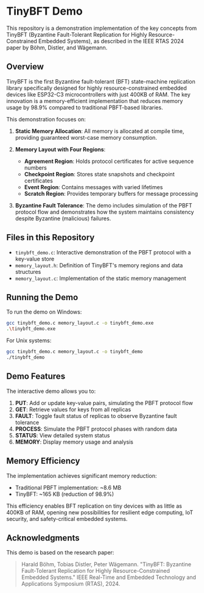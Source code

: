 # TinyBFT Demo

This repository is a demonstration implementation of the key concepts from TinyBFT (Byzantine Fault-Tolerant Replication for Highly Resource-Constrained Embedded Systems), as described in the IEEE RTAS 2024 paper by Böhm, Distler, and Wägemann.

## Overview

TinyBFT is the first Byzantine fault-tolerant (BFT) state-machine replication library specifically designed for highly resource-constrained embedded devices like ESP32-C3 microcontrollers with just 400KB of RAM. The key innovation is a memory-efficient implementation that reduces memory usage by 98.9% compared to traditional PBFT-based libraries.

This demonstration focuses on:

1. **Static Memory Allocation**: All memory is allocated at compile time, providing guaranteed worst-case memory consumption.

2. **Memory Layout with Four Regions**:
   - **Agreement Region**: Holds protocol certificates for active sequence numbers
   - **Checkpoint Region**: Stores state snapshots and checkpoint certificates
   - **Event Region**: Contains messages with varied lifetimes
   - **Scratch Region**: Provides temporary buffers for message processing

3. **Byzantine Fault Tolerance**: The demo includes simulation of the PBFT protocol flow and demonstrates how the system maintains consistency despite Byzantine (malicious) failures.

## Files in this Repository

- `tinybft_demo.c`: Interactive demonstration of the PBFT protocol with a key-value store
- `memory_layout.h`: Definition of TinyBFT's memory regions and data structures
- `memory_layout.c`: Implementation of the static memory management

## Running the Demo

To run the demo on Windows:

```bash
gcc tinybft_demo.c memory_layout.c -o tinybft_demo.exe
.\tinybft_demo.exe
```

For Unix systems:

```bash
gcc tinybft_demo.c memory_layout.c -o tinybft_demo
./tinybft_demo
```

## Demo Features

The interactive demo allows you to:

1. **PUT**: Add or update key-value pairs, simulating the PBFT protocol flow
2. **GET**: Retrieve values for keys from all replicas
3. **FAULT**: Toggle fault status of replicas to observe Byzantine fault tolerance
4. **PROCESS**: Simulate the PBFT protocol phases with random data
5. **STATUS**: View detailed system status
6. **MEMORY**: Display memory usage and analysis

## Memory Efficiency

The implementation achieves significant memory reduction:
- Traditional PBFT implementation: ~8.6 MB
- TinyBFT: ~165 KB (reduction of 98.9%)

This efficiency enables BFT replication on tiny devices with as little as 400KB of RAM, opening new possibilities for resilient edge computing, IoT security, and safety-critical embedded systems.

## Acknowledgments

This demo is based on the research paper:
> Harald Böhm, Tobias Distler, Peter Wägemann. "TinyBFT: Byzantine Fault-Tolerant Replication for Highly Resource-Constrained Embedded Systems." IEEE Real-Time and Embedded Technology and Applications Symposium (RTAS), 2024.

